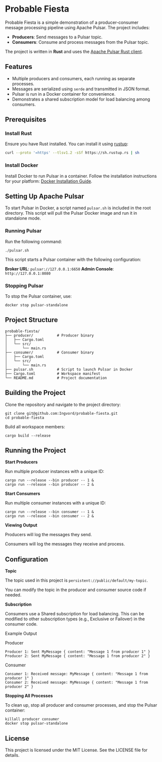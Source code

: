 # Probable Fiesta

Probable Fiesta is a simple demonstration of a producer-consumer message processing pipeline using Apache Pulsar. The project includes:

- **Producers**: Send messages to a Pulsar topic.
- **Consumers**: Consume and process messages from the Pulsar topic.

The project is written in **Rust** and uses the [Apache Pulsar Rust client](https://crates.io/crates/pulsar).

## Features

- Multiple producers and consumers, each running as separate processes.
- Messages are serialized using `serde` and transmitted in JSON format.
- Pulsar is run in a Docker container for convenience.
- Demonstrates a shared subscription model for load balancing among consumers.

## Prerequisites

### Install Rust
Ensure you have Rust installed. You can install it using [rustup](https://rustup.rs/):

```bash
curl --proto '=https' --tlsv1.2 -sSf https://sh.rustup.rs | sh
```

### Install Docker

Install Docker to run Pulsar in a container. Follow the installation instructions for your platform: [Docker Installation Guide](https://docs.docker.com/engine/install/).

## Setting Up Apache Pulsar

To start Pulsar in Docker, a script named `pulsar.sh` is included in the root directory. This script will pull the Pulsar Docker image and run it in standalone mode.

### Running Pulsar

Run the following command:

```
./pulsar.sh
```

This script starts a Pulsar container with the following configuration:

**Broker URL**: `pulsar://127.0.0.1:6650`
**Admin Console**: `http://127.0.0.1:8080`

### Stopping Pulsar

To stop the Pulsar container, use:

```
docker stop pulsar-standalone
```

## Project Structure

```
probable-fiesta/
├── producer/           # Producer binary
│   ├── Cargo.toml
│   └── src/
│       └── main.rs
├── consumer/           # Consumer binary
│   ├── Cargo.toml
│   └── src/
│       └── main.rs
├── pulsar.sh           # Script to launch Pulsar in Docker
├── Cargo.toml          # Workspace manifest
└── README.md           # Project documentation
```

## Building the Project

Clone the repository and navigate to the project directory:

```
git clone git@github.com:Ingvord/probable-fiesta.git
cd probable-fiesta
```

Build all workspace members:

```
cargo build --release
```

## Running the Project

**Start Producers**

Run multiple producer instances with a unique ID:

```
cargo run --release --bin producer -- 1 &
cargo run --release --bin producer -- 2 &
```

**Start Consumers**

Run multiple consumer instances with a unique ID:

```
cargo run --release --bin consumer -- 1 &
cargo run --release --bin consumer -- 2 &
```

**Viewing Output**

Producers will log the messages they send.

Consumers will log the messages they receive and process.

## Configuration

**Topic**

The topic used in this project is `persistent://public/default/my-topic`.

You can modify the topic in the producer and consumer source code if needed.

**Subscription**

Consumers use a Shared subscription for load balancing. This can be modified to other subscription types (e.g., Exclusive or Failover) in the consumer code.

Example Output

Producer
```
Producer 1: Sent MyMessage { content: "Message 1 from producer 1" }
Producer 2: Sent MyMessage { content: "Message 1 from producer 2" }
```

Consumer
```
Consumer 1: Received message: MyMessage { content: "Message 1 from producer 1" }
Consumer 2: Received message: MyMessage { content: "Message 1 from producer 2" }
```

**Stopping All Processes**

To clean up, stop all producer and consumer processes, and stop the Pulsar container:

```
killall producer consumer
docker stop pulsar-standalone
```

## License

This project is licensed under the MIT License. See the LICENSE file for details.

